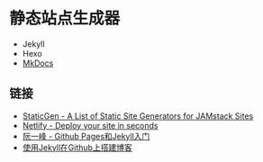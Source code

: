 # 静态站点生成器

- Jekyll
- Hexo
- [MkDocs](https://www.mkdocs.org/)

## 链接

- [StaticGen - A List of Static Site Generators for JAMstack Sites](https://www.staticgen.com/)
- [Netlify - Deploy your site in seconds](https://app.netlify.com/)
- [阮一峰 - Github Pages和Jekyll入门](http://www.ruanyifeng.com/blog/2012/08/blogging_with_jekyll.html)
- [使用Jekyll在Github上搭建博客](http://hzmook.github.io/2012/07/01/use-jekyll-build-blog-on-github.html)